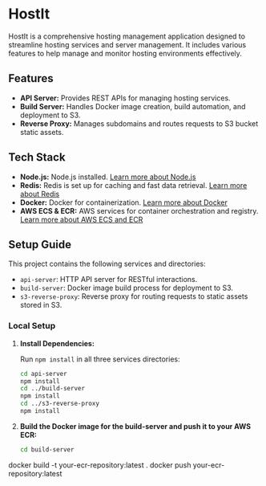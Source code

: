 # HostIt

HostIt is a comprehensive hosting management application designed to streamline hosting services and server management. It includes various features to help manage and monitor hosting environments effectively.

## Features

- **API Server:** Provides REST APIs for managing hosting services.
- **Build Server:** Handles Docker image creation, build automation, and deployment to S3.
- **Reverse Proxy:** Manages subdomains and routes requests to S3 bucket static assets.

## Tech Stack

- **Node.js:** Node.js installed. [Learn more about Node.js](https://nodejs.org/)
- **Redis:** Redis is set up for caching and fast data retrieval. [Learn more about Redis](https://redis.io/)
- **Docker:** Docker for containerization. [Learn more about Docker](https://www.docker.com/)
- **AWS ECS & ECR:** AWS services for container orchestration and registry. [Learn more about AWS ECS and ECR](https://aws.amazon.com/ecs/)

## Setup Guide

This project contains the following services and directories:

- `api-server`: HTTP API server for RESTful interactions.
- `build-server`: Docker image build process for deployment to S3.
- `s3-reverse-proxy`: Reverse proxy for routing requests to static assets stored in S3.

### Local Setup

1. **Install Dependencies:**

   Run `npm install` in all three services directories:

   ```bash
   cd api-server
   npm install
   cd ../build-server
   npm install
   cd ../s3-reverse-proxy
   npm install
2. **Build the Docker image for the build-server and push it to your AWS ECR:**
   ```bash
   cd build-server
docker build -t your-ecr-repository:latest .
docker push your-ecr-repository:latest

